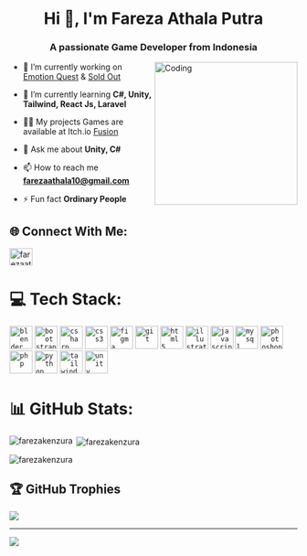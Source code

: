 <h1 align="center">Hi 👋, I'm Fareza Athala Putra</h1>
<h3 align="center">A passionate Game Developer from Indonesia</h3>
<img align="right" alt="Coding" width="250" src="https://github.com/FarezaKenzura.png">

- 🔭 I’m currently working on [Emotion Quest](https://dezirestudio.itch.io/emotionquest) & [Sold Out](https://kelompok-1-agate-msib.itch.io/sold-out)

- 🌱 I’m currently learning **C#, Unity, Tailwind, React Js, Laravel**

- 👨‍💻 My projects Games are available at Itch.io [Fusion](https://fusion-kenzura.itch.io/)

- 💬 Ask me about **Unity, C#**

- 📫 How to reach me **farezaathala10@gmail.com**

- ⚡ Fun fact **Ordinary People**

## 🌐 Connect With Me:
<a href="https://linkedin.com/in/farezaathala" target="blank"><img align="center" src="https://cdn.jsdelivr.net/gh/devicons/devicon/icons/linkedin/linkedin-original.svg" alt="farezaathala" height="30" width="40" /></a>
</p>

# 💻 Tech Stack:
<code><img src="https://cdn.jsdelivr.net/gh/devicons/devicon/icons/blender/blender-original.svg" alt="blender" width="40" height="40"/></code>
<code><img src="https://cdn.jsdelivr.net/gh/devicons/devicon/icons/bootstrap/bootstrap-original.svg" alt="bootstrap" width="40" height="40"/></code> 
<code><img src="https://cdn.jsdelivr.net/gh/devicons/devicon/icons/csharp/csharp-original.svg" alt="csharp" width="40" height="40"/></code>
<code><img src="https://cdn.jsdelivr.net/gh/devicons/devicon/icons/css3/css3-original.svg" alt="css3" width="40" height="40"/></code>
<code><img src="https://cdn.jsdelivr.net/gh/devicons/devicon/icons/figma/figma-original.svg" alt="figma" width="40" height="40"/></code>
<code><img src="https://cdn.jsdelivr.net/gh/devicons/devicon/icons/git/git-original.svg" alt="git" width="40" height="40"/></code> 
<code><img src="https://cdn.jsdelivr.net/gh/devicons/devicon/icons/html5/html5-original.svg" alt="html5" width="40" height="40"/></code> 
<code><img src="https://cdn.jsdelivr.net/gh/devicons/devicon/icons/illustrator/illustrator-plain.svg" alt="illustrator" width="40" height="40"/></code>
<code><img src="https://cdn.jsdelivr.net/gh/devicons/devicon/icons/javascript/javascript-original.svg" alt="javascript" width="40" height="40"/></code> 
<code><img src="https://cdn.jsdelivr.net/gh/devicons/devicon/icons/mysql/mysql-original-wordmark.svg" alt="mysql" width="40" height="40"/></code>
<code><img src="https://cdn.jsdelivr.net/gh/devicons/devicon/icons/photoshop/photoshop-plain.svg" alt="photoshop" width="40" height="40"/></code>
<code><img src="https://cdn.jsdelivr.net/gh/devicons/devicon/icons/php/php-original.svg" alt="php" width="40" height="40"/></code>
<code><img src="https://cdn.jsdelivr.net/gh/devicons/devicon/icons/python/python-original.svg" alt="python" width="40" height="40"/></code>
<code><img src="https://cdn.jsdelivr.net/gh/devicons/devicon@latest/icons/tailwindcss/tailwindcss-original.svg" alt="tailwind" width="40" height="40"/></code>
<code><img src="https://cdn.jsdelivr.net/gh/devicons/devicon/icons/unity/unity-original.svg" alt="unity" width="40" height="40"/></code> 
</p>

# 📊 GitHub Stats:
<p><img align="left" src="https://github-readme-stats.vercel.app/api/top-langs?username=farezakenzura&show_icons=true&theme=tokyonight&layout=compact" alt="farezakenzura" /></p>
<p>&nbsp;<img align="center" src="https://github-readme-stats.vercel.app/api?username=farezakenzura&show_icons=true&theme=tokyonight" alt="farezakenzura" /></p>
<p><img align="center" src="https://github-readme-streak-stats.herokuapp.com/?user=farezakenzura&theme=tokyonight" alt="farezakenzura" /></p>

## 🏆 GitHub Trophies
![](https://github-profile-trophy.vercel.app/?username=FarezaKenzura&theme=tokyonight)

---
[![](https://visitcount.itsvg.in/api?id=FarezaKenzura&label=Profile%20Views&color=1&icon=0&pretty=true)](https://visitcount.itsvg.in)
